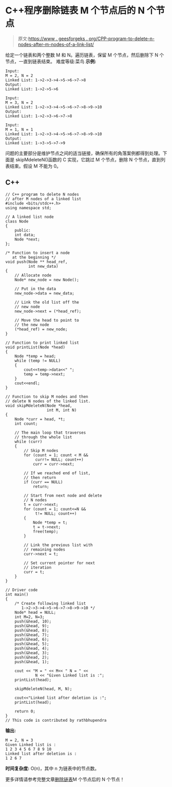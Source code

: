 # C++程序删除链表 M 个节点后的 N 个节点

> 原文:[https://www . geesforgeks . org/CPP-program-to-delete-n-nodes-after-m-nodes-of-a-link-list/](https://www.geeksforgeeks.org/cpp-program-to-delete-n-nodes-after-m-nodes-of-a-linked-list/)

给定一个链表和两个整数 M 和 N。遍历链表，保留 M 个节点，然后删除下 N 个节点，一直到链表结束。
难度等级:菜鸟
**示例:**

```
Input:
M = 2, N = 2
Linked List: 1->2->3->4->5->6->7->8
Output:
Linked List: 1->2->5->6

Input:
M = 3, N = 2
Linked List: 1->2->3->4->5->6->7->8->9->10
Output:
Linked List: 1->2->3->6->7->8

Input:
M = 1, N = 1
Linked List: 1->2->3->4->5->6->7->8->9->10
Output:
Linked List: 1->3->5->7->9
```

问题的主要部分是维护节点之间的适当链接，确保所有的角落案例都得到处理。下面是 skipMdeleteN()函数的 C 实现，它跳过 M 个节点，删除 N 个节点，直到列表结束。假设 M 不能为 0。

## C++

```
// C++ program to delete N nodes
// after M nodes of a linked list 
#include <bits/stdc++.h>
using namespace std;

// A linked list node 
class Node 
{ 
    public:
    int data; 
    Node *next; 
}; 

/* Function to insert a node 
   at the beginning */
void push(Node ** head_ref, 
          int new_data) 
{ 
    // Allocate node 
    Node* new_node = new Node();

    // Put in the data 
    new_node->data = new_data; 

    // Link the old list off the 
    // new node 
    new_node->next = (*head_ref); 

    // Move the head to point to 
    // the new node 
    (*head_ref) = new_node; 
} 

// Function to print linked list 
void printList(Node *head) 
{ 
    Node *temp = head; 
    while (temp != NULL) 
    { 
        cout<<temp->data<<" "; 
        temp = temp->next; 
    } 
    cout<<endl; 
} 

// Function to skip M nodes and then
// delete N nodes of the linked list. 
void skipMdeleteN(Node *head, 
                  int M, int N) 
{ 
    Node *curr = head, *t; 
    int count; 

    // The main loop that traverses
    // through the whole list 
    while (curr) 
    { 
        // Skip M nodes 
        for (count = 1; count < M && 
             curr!= NULL; count++) 
            curr = curr->next; 

        // If we reached end of list, 
        // then return 
        if (curr == NULL) 
            return; 

        // Start from next node and delete 
        // N nodes 
        t = curr->next; 
        for (count = 1; count<=N && 
             t!= NULL; count++) 
        { 
            Node *temp = t; 
            t = t->next; 
            free(temp); 
        } 

        // Link the previous list with 
        // remaining nodes 
        curr->next = t; 

        // Set current pointer for next 
        // iteration 
        curr = t; 
    } 
} 

// Driver code 
int main() 
{ 
    /* Create following linked list 
       1->2->3->4->5->6->7->8->9->10 */
    Node* head = NULL; 
    int M=2, N=3; 
    push(&head, 10); 
    push(&head, 9); 
    push(&head, 8); 
    push(&head, 7); 
    push(&head, 6); 
    push(&head, 5); 
    push(&head, 4); 
    push(&head, 3); 
    push(&head, 2); 
    push(&head, 1); 

    cout << "M = " << M<< " N = " << 
             N << "Given Linked list is :"; 
    printList(head); 

    skipMdeleteN(head, M, N); 

    cout<<"Linked list after deletion is :"; 
    printList(head); 

    return 0; 
} 
// This code is contributed by rathbhupendra
```

**输出:**

```
M = 2, N = 3
Given Linked list is :
1 2 3 4 5 6 7 8 9 10
Linked list after deletion is :
1 2 6 7
```

**时间复杂度:**
O(n)，其中 n 为链表中的节点数。

更多详情请参考完整文章[删除链表](https://www.geeksforgeeks.org/delete-n-nodes-after-m-nodes-of-a-linked-list/)M 个节点后的 N 个节点！